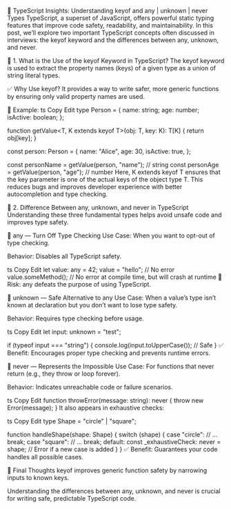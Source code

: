 🎯 TypeScript Insights: Understanding keyof and any | unknown | never Types
TypeScript, a superset of JavaScript, offers powerful static typing features that improve code safety, readability, and maintainability. In this post, we’ll explore two important TypeScript concepts often discussed in interviews: the keyof keyword and the differences between any, unknown, and never.

🔑 1. What is the Use of the keyof Keyword in TypeScript?
The keyof keyword is used to extract the property names (keys) of a given type as a union of string literal types.

✅ Why Use keyof?
It provides a way to write safer, more generic functions by ensuring only valid property names are used.

📌 Example:
ts
Copy
Edit
type Person = {
  name: string;
  age: number;
  isActive: boolean;
};

function getValue<T, K extends keyof T>(obj: T, key: K): T[K] {
  return obj[key];
}

const person: Person = {
  name: "Alice",
  age: 30,
  isActive: true,
};

const personName = getValue(person, "name"); // string
const personAge = getValue(person, "age");   // number
Here, K extends keyof T ensures that the key parameter is one of the actual keys of the object type T. This reduces bugs and improves developer experience with better autocompletion and type checking.

🚫 2. Difference Between any, unknown, and never in TypeScript
Understanding these three fundamental types helps avoid unsafe code and improves type safety.

📌 any — Turn Off Type Checking
Use Case: When you want to opt-out of type checking.

Behavior: Disables all TypeScript safety.

ts
Copy
Edit
let value: any = 42;
value = "hello";        // No error
value.someMethod();     // No error at compile time, but will crash at runtime
🔴 Risk: any defeats the purpose of using TypeScript.

📌 unknown — Safe Alternative to any
Use Case: When a value’s type isn’t known at declaration but you don’t want to lose type safety.

Behavior: Requires type checking before usage.

ts
Copy
Edit
let input: unknown = "test";

if (typeof input === "string") {
  console.log(input.toUpperCase()); // Safe
}
✅ Benefit: Encourages proper type checking and prevents runtime errors.

📌 never — Represents the Impossible
Use Case: For functions that never return (e.g., they throw or loop forever).

Behavior: Indicates unreachable code or failure scenarios.

ts
Copy
Edit
function throwError(message: string): never {
  throw new Error(message);
}
It also appears in exhaustive checks:

ts
Copy
Edit
type Shape = "circle" | "square";

function handleShape(shape: Shape) {
  switch (shape) {
    case "circle":
      // ...
      break;
    case "square":
      // ...
      break;
    default:
      const _exhaustiveCheck: never = shape; // Error if a new case is added
  }
}
✅ Benefit: Guarantees your code handles all possible cases.

🧠 Final Thoughts
keyof improves generic function safety by narrowing inputs to known keys.

Understanding the differences between any, unknown, and never is crucial for writing safe, predictable TypeScript code.